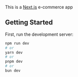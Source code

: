 This is a [Next.js](https://nextjs.org/) e-commerce app

## Getting Started

First, run the development server:

```bash
npm run dev
# or
yarn dev
# or
pnpm dev
# or
bun dev
```
